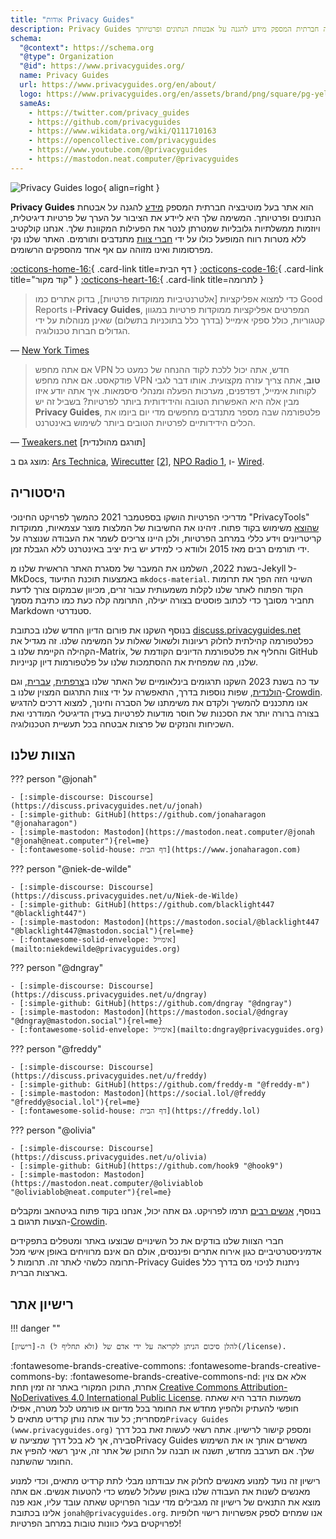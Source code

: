 ```yaml
---
title: "אודות Privacy Guides"
description: Privacy Guides הוא אתר בעל מוטיבציה חברתית המספק מידע להגנה על אבטחת הנתונים ופרטיותך.
schema:
  "@context": https://schema.org
  "@type": Organization
  "@id": https://www.privacyguides.org/
  name: Privacy Guides
  url: https://www.privacyguides.org/en/about/
  logo: https://www.privacyguides.org/en/assets/brand/png/square/pg-yellow.png
  sameAs:
    - https://twitter.com/privacy_guides
    - https://github.com/privacyguides
    - https://www.wikidata.org/wiki/Q111710163
    - https://opencollective.com/privacyguides
    - https://www.youtube.com/@privacyguides
    - https://mastodon.neat.computer/@privacyguides
---
```


![Privacy Guides logo](../assets/brand/PNG/Square/pg-yellow.png){ align=right }

**Privacy Guides** הוא אתר בעל מוטיבציה חברתית המספק [מידע](/kb) להגנה על אבטחת הנתונים ופרטיותך. המשימה שלך היא ליידע את הציבור על הערך של פרטיות דיגיטלית, ויוזמות ממשלתיות גלובליות שמטרתן לנטר את הפעילות המקוונת שלך. אנחנו קולקטיב ללא מטרות רווח המופעל כולו על ידי [חברי צוות](https://discuss.privacyguides.net/g/team) מתנדבים ותורמים. האתר שלנו נקי מפרסומות ואינו מזוהה עם אף אחד מהספקים הרשומים.

[:octicons-home-16:](https://www.privacyguides.org/){ .card-link title=דף הבית }
[:octicons-code-16:](https://github.com/privacyguides/privacyguides.org){ .card-link title="קוד מקור" }
[:octicons-heart-16:](donate.md){ .card-link title=לתרומה }

> כדי למצוא אפליקציות [אלטרנטיביות ממוקדות פרטיות], בדוק אתרים כמו Good Reports ו-**Privacy Guides**, המפרטים אפליקציות ממוקדות פרטיות במגוון קטגוריות, כולל ספקי אימייל (בדרך כלל בתוכניות בתשלום) שאינן מנוהלות על ידי הגדולים חברות טכנולוגיה.

— [New York Times](https://www.nytimes.com/wirecutter/guides/online-security-social-media-privacy/)

> אם אתה מחפש VPN חדש, אתה יכול ללכת לקוד ההנחה של כמעט כל פודקאסט. אם אתה מחפש VPN **טוב**, אתה צריך עזרה מקצועית. אותו דבר לגבי לקוחות אימייל, דפדפנים, מערכות הפעלה ומנהלי סיסמאות. איך אתה יודע איזו מבין אלה היא האפשרות הטובה והידידותית ביותר לפרטיות? בשביל זה יש **Privacy Guides**, פלטפורמה שבה מספר מתנדבים מחפשים מדי יום ביומו את הכלים הידידותיים לפרטיות הטובים ביותר לשימוש באינטרנט.

— [Tweakers.net](https://tweakers.net/reviews/10568/op-zoek-naar-privacyvriendelijke-tools-niek-de-wilde-van-privacy-guides.html) [תורגם מהולנדית]

מוצג גם ב: [Ars Technica](https://arstechnica.com/gadgets/2022/02/is-firefox-ok/), [Wirecutter](https://www.nytimes.com/wirecutter/guides/practical-guide-to-securing-windows-pc/) [[2](https://www.nytimes.com/wirecutter/guides/practical-guide-to-securing-your-mac/)], [NPO Radio 1](https://www.nporadio1.nl/nieuws/binnenland/8eaff3a2-8b29-4f63-9b74-36d2b28b1fe1/ooit-online-eens-wat-doms-geplaatst-ga-jezelf-eens-googlen-en-kijk-dan-wat-je-tegenkomt), ו- [Wired](https://www.wired.com/story/firefox-mozilla-2022/).

## היסטוריה

מדריכי הפרטיות הושקו בספטמבר 2021 כהמשך לפרויקט החינוכי "PrivacyTools" [שהוצא](privacytools.md) משימוש בקוד פתוח. זיהינו את החשיבות של המלצות מוצר עצמאיות, ממוקדות קריטריונים וידע כללי במרחב הפרטיות, ולכן היינו צריכים לשמר את העבודה שנוצרה על ידי תורמים רבים מאז 2015 ולוודא כי למידע יש בית יציב באינטרנט ללא הגבלת זמן.

בשנת 2022, השלמנו את המעבר של מסגרת האתר הראשית שלנו מ-Jekyll ל-MkDocs, באמצעות תוכנת התיעוד `mkdocs-material`. השינוי הזה הפך את תרומות הקוד הפתוח לאתר שלנו לקלות משמעותית עבור זרים, מכיוון שבמקום צורך לדעת תחביר מסובך כדי לכתוב פוסטים בצורה יעילה, התרומה קלה כעת כמו כתיבת מסמך Markdown סטנדרטי.

בנוסף השקנו את פורום הדיון החדש שלנו בכתובת [discuss.privacyguides.net](https://discuss.privacyguides.net/) כפלטפורמה קהילתית לחלוק רעיונות ולשאול שאלות על המשימה שלנו. זה מגדיל את הקהילה הקיימת שלנו ב-Matrix, והחליף את פלטפורמת הדיונים הקודמת של GitHub שלנו, מה שמפחית את ההסתמכות שלנו על פלטפורמות דיון קנייניות.

עד כה בשנת 2023 השקנו תרגומים בינלאומיים של האתר שלנו ב[צרפתית](/fr/), [עברית](/he/), וגם [הולנדית](/nl/), שפות נוספות בדרך, התאפשרה על ידי צוות התרגום המצוין שלנו ב-[Crowdin](https://crowdin.com/project/privacyguides). אנו מתכננים להמשיך ולקדם את משימתנו של הסברה וחינוך, למצוא דרכים להדגיש בצורה ברורה יותר את הסכנות של חוסר מודעות לפרטיות בעידן הדיגיטלי המודרני ואת השכיחות והנזקים של פרצות אבטחה בכל תעשיית הטכנולוגיה.

## הצוות שלנו

??? person "@jonah"

    - [:simple-discourse: Discourse](https://discuss.privacyguides.net/u/jonah)
    - [:simple-github: GitHub](https://github.com/jonaharagon "@jonaharagon")
    - [:simple-mastodon: Mastodon](https://mastodon.neat.computer/@jonah "@jonah@neat.computer"){rel=me}
    - [:fontawesome-solid-house: דף הבית](https://www.jonaharagon.com)

??? person "@niek-de-wilde"

    - [:simple-discourse: Discourse](https://discuss.privacyguides.net/u/Niek-de-Wilde)
    - [:simple-github: GitHub](https://github.com/blacklight447 "@blacklight447")
    - [:simple-mastodon: Mastodon](https://mastodon.social/@blacklight447 "@blacklight447@mastodon.social"){rel=me}
    - [:fontawesome-solid-envelope: אימייל](mailto:niekdewilde@privacyguides.org)

??? person "@dngray"

    - [:simple-discourse: Discourse](https://discuss.privacyguides.net/u/dngray)
    - [:simple-github: GitHub](https://github.com/dngray "@dngray")
    - [:simple-mastodon: Mastodon](https://mastodon.social/@dngray "@dngray@mastodon.social"){rel=me}
    - [:fontawesome-solid-envelope: אימייל](mailto:dngray@privacyguides.org)

??? person "@freddy"

    - [:simple-discourse: Discourse](https://discuss.privacyguides.net/u/freddy)
    - [:simple-github: GitHub](https://github.com/freddy-m "@freddy-m")
    - [:simple-mastodon: Mastodon](https://social.lol/@freddy "@freddy@social.lol"){rel=me}
    - [:fontawesome-solid-house: דף הבית](https://freddy.lol)

??? person "@olivia"

    - [:simple-discourse: Discourse](https://discuss.privacyguides.net/u/olivia)
    - [:simple-github: GitHub](https://github.com/hook9 "@hook9")
    - [:simple-mastodon: Mastodon](https://mastodon.neat.computer/@oliviablob "@oliviablob@neat.computer"){rel=me}

בנוסף, [אנשים רבים](https://github.com/privacyguides/privacyguides.org/graphs/contributors) תרמו לפרויקט. גם אתה יכול, אנחנו בקוד פתוח בגיטהאב ומקבלים הצעות תרגום ב-[Crowdin](https://crowdin.com/project/privacyguides).

חברי הצוות שלנו בודקים את כל השינויים שבוצעו באתר ומטפלים בתפקידים אדמיניסטרטיביים כגון אירוח אתרים ופיננסים, אולם הם אינם מרוויחים באופן אישי מכל תרומה כלשהי לאתר זה. תרומות ל-Privacy Guides ניתנות לניכוי מס בדרך כלל בארצות הברית.

## רישיון אתר

!!! danger ""

    להלן סיכום הניתן לקריאה על ידי אדם של (ולא תחליף ל) ה-[רישיון](/license).

:fontawesome-brands-creative-commons: :fontawesome-brands-creative-commons-by: :fontawesome-brands-creative-commons-nd: אלא אם צוין אחרת, התוכן המקורי באתר זה זמין תחת [Creative Commons Attribution-NoDerivatives 4.0 International Public License](https://github.com/privacyguides/privacyguides.org/blob/main/LICENSE). משמעות הדבר היא שאתה חופשי להעתיק ולהפיץ מחדש את החומר בכל מדיום או פורמט לכל מטרה, אפילו מסחרית; כל עוד אתה נותן קרדיט מתאים ל`Privacy Guides (www.privacyguides.org)` ומספק קישור לרישיון. אתה רשאי לעשות זאת בכל דרך סבירה, אך לא בכל דרך שמציעה שPrivacy Guides מאשרים אותך או את השימוש שלך. אם תערבב מחדש, תשנה או תבנה על התוכן של אתר זה, אינך רשאי להפיץ את החומר שהשתנה.

רישיון זה נועד למנוע מאנשים לחלוק את עבודתנו מבלי לתת קרדיט מתאים, וכדי למנוע מאנשים לשנות את העבודה שלנו באופן שעלול לשמש כדי להטעות אנשים. אם אתה מוצא את התנאים של רישיון זה מגבילים מדי עבור הפרויקט שאתה עובד עליו, אנא פנה אלינו בכתובת `jonah@privacyguides.org`. אנו שמחים לספק אפשרויות רישוי חלופיות לפרויקטים בעלי כוונות טובות במרחב הפרטיות!
